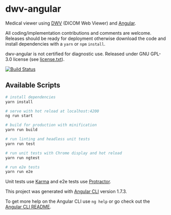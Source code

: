 # dwv-angular

Medical viewer using [DWV](https://github.com/ivmartel/dwv) (DICOM Web Viewer) and [Angular](https://angular.io/).

All coding/implementation contributions and comments are welcome. Releases should be ready for deployment otherwise download the code and install dependencies with a `yarn` or `npm` `install`.

dwv-angular is not certified for diagnostic use. Released under GNU GPL-3.0 license (see [license.txt](license.txt)).

[![Build Status](https://travis-ci.org/ivmartel/dwv-angular.svg?branch=master)](https://travis-ci.org/ivmartel/dwv-angular)

## Available Scripts

``` bash
# install dependencies
yarn install

# serve with hot reload at localhost:4200
ng run start

# build for production with minification
yarn run build

# run linting and headless unit tests
yarn run test

# run unit tests with Chrome display and hot reload
yarn run ngtest

# run e2e tests
yarn run e2e
```

Unit tests use [Karma](https://karma-runner.github.io) and e2e tests use [Protractor](http://www.protractortest.org/).

This project was generated with [Angular CLI](https://github.com/angular/angular-cli) version 1.7.3.

To get more help on the Angular CLI use `ng help` or go check out the [Angular CLI README](https://github.com/angular/angular-cli/blob/master/README.md).

